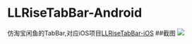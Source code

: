 # LLRiseTabBar-Android
仿淘宝闲鱼的TabBar,对应iOS项目[LLRiseTabBar-iOS](https://github.com/NoCodeNoWife/LLRiseTabBar-iOS)
##截图
![](http://7xnnm7.com1.z0.glb.clouddn.com/klteznLRX21Tshine10202015134548.png)